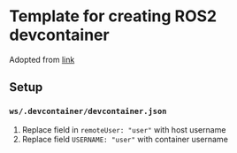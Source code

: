 # Template for creating ROS2 devcontainer
Adopted from [link](https://docs.ros.org/en/jazzy/How-To-Guides/Setup-ROS-2-with-VSCode-and-Docker-Container.html)
## Setup
### `ws/.devcontainer/devcontainer.json`
1. Replace field in `remoteUser: "user"` with host username
2. Replace field `USERNAME: "user"` with container username

